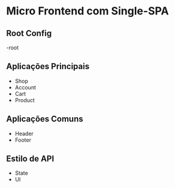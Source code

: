# Micro Frontend com Single-SPA

## Root Config

-root

## Aplicações Principais

- Shop
- Account
- Cart
- Product

## Aplicações Comuns

- Header
- Footer

## Estilo de API

- State
- UI
